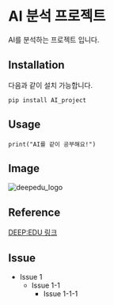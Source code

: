 # AI 분석 프로젝트
AI를 분석하는 프로젝트 입니다.
## Installation
다음과 같이 설치 가능합니다.
```
pip install AI_project
```
## Usage
```
print("AI를 같이 공부해요!")
```
## Image
![deepedu_logo](https://user-images.githubusercontent.com/103096786/164391312-cfbc8178-8152-4179-aa89-af9ae6adadf6.png)
## Reference
[DEEP:EDU 링크](https://www.deepedu.ai/)
## Issue
- Issue 1
  - Issue 1-1
    - Issue 1-1-1
